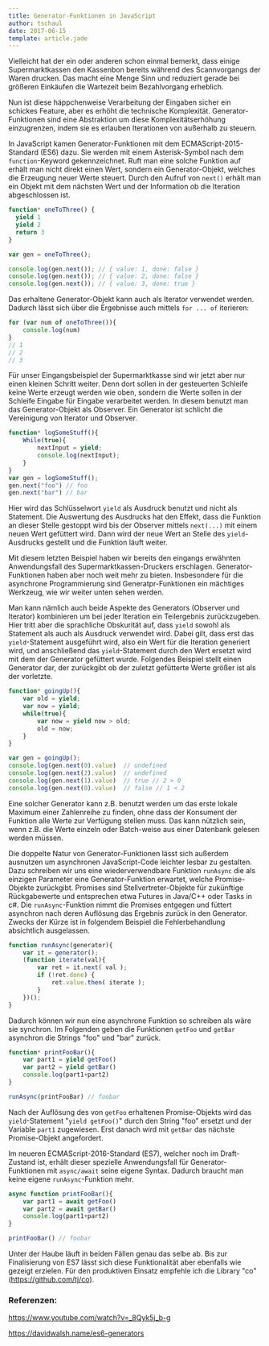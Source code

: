 ```yaml
---
title: Generator-Funktionen in JavaScript
author: tschaul
date: 2017-06-15
template: article.jade
---
```


Vielleicht hat der ein oder anderen schon einmal bemerkt, dass einige Supermarktkassen den Kassenbon bereits während des Scannvorgangs der Waren drucken. Das macht eine Menge Sinn und reduziert gerade bei größeren Einkäufen die Wartezeit beim Bezahlvorgang erheblich.

Nun ist diese häppchenweise Verarbeitung der Eingaben sicher ein schickes Feature, aber es erhöht die technische Komplexität. Generator-Funktionen sind eine Abstraktion um diese Komplexitätserhöhung einzugrenzen, indem sie es erlauben Iterationen von außerhalb zu steuern.

<span class="more"></span>

In JavaScript kamen Generator-Funktionen mit dem ECMAScript-2015-Standard (ES6) dazu. Sie werden mit einem Asterisk-Symbol nach dem `function`-Keyword gekennzeichnet. Ruft man eine solche Funktion auf erhält man nicht direkt einen Wert, sondern ein Generator-Objekt, welches die Erzeugung neuer Werte steuert. Durch den Aufruf von `next()` erhält man ein Objekt mit dem nächsten Wert und der Information ob die Iteration abgeschlossen ist.

```javascript
function* oneToThree() {
  yield 1
  yield 2
  return 3
}

var gen = oneToThree();

console.log(gen.next()); // { value: 1, done: false }
console.log(gen.next()); // { value: 2, done: false }
console.log(gen.next()); // { value: 3, done: true }
```

Das erhaltene Generator-Objekt kann auch als Iterator verwendet werden. Dadurch lässt sich über die Ergebnisse auch mittels `for ... of` iterieren:

```javascript
for (var num of oneToThree()){
    console.log(num)
}
// 1
// 2
// 3
```

Für unser Eingangsbeispiel der Supermarktkasse sind wir jetzt aber nur einen kleinen Schritt weiter. Denn dort sollen in der gesteuerten Schleife keine Werte erzeugt werden wie oben, sondern die Werte sollen in der Schleife Eingabe für Eingabe verarbeitet werden. In diesem benutzt man das Generator-Objekt als Observer. Ein Generator ist schlicht die Vereinigung von Iterator und Observer. 

```javascript
function* logSomeStuff(){
    While(true){
        nextInput = yield;
        console.log(nextInput);
    }
}
var gen = logSomeStuff();
gen.next("foo") // foo
gen.next("bar") // bar
```

Hier wird das Schlüsselwort `yield` als Ausdruck benutzt und nicht als Statement. Die Auswertung des Ausdrucks hat den Effekt, dass die Funktion an dieser Stelle gestoppt wird bis der Observer mittels `next(...)` mit einem neuen Wert gefüttert wird. Dann wird der neue Wert an Stelle des `yield`-Ausdrucks gestellt und die Funktion läuft weiter.

Mit diesem letzten Beispiel haben wir bereits den eingangs erwähnten Anwendungsfall des Supermarktkassen-Druckers erschlagen. Generator-Funktionen haben aber noch weit mehr zu bieten. Insbesondere für die asynchrone Programmierung sind Generatpr-Funktionen ein mächtiges Werkzeug, wie wir weiter unten sehen werden.

Man kann nämlich auch beide Aspekte des Generators (Observer und Iterator) kombinieren um bei jeder Iteration ein Teilergebnis zurückzugeben. Hier tritt aber die sprachliche Obskurität auf, dass `yield` sowohl als Statement als auch als Ausdruck verwendet wird. Dabei gilt, dass erst das `yield`-Statement ausgeführt wird, also ein Wert für die Iteration generiert wird, und anschließend das `yield`-Statement durch den Wert ersetzt wird mit dem der Generator gefüttert wurde. Folgendes Beispiel stellt einen Generator dar, der zurückgibt ob der zuletzt gefütterte Werte größer ist als der vorletzte.

```javascript
function* goingUp(){
    var old = yield;
    var now = yield;
    while(true){
        var now = yield now > old;
        old = now;
    }
}

var gen = goingUp();
console.log(gen.next(0).value)  // undefined 
console.log(gen.next(2).value)  // undefined
console.log(gen.next(1).value)  // true // 2 > 0
console.log(gen.next(0).value)  // false // 1 < 2
```

Eine solcher Generator kann z.B. benutzt werden um das erste lokale Maximum einer Zahlenreihe zu finden, ohne dass der Konsument der Funktion alle Werte zur Verfügung stellen muss. Das kann nützlich sein, wenn z.B. die Werte einzeln oder Batch-weise aus einer Datenbank gelesen werden müssen.

Die doppelte Natur von Generator-Funktionen lässt sich außerdem ausnutzen um asynchronen JavaScript-Code leichter lesbar zu gestalten. Dazu schreiben wir uns eine wiederverwendbare Funktion `runAsync` die als einzigen Parameter eine Generator-Funktion erwartet, welche Promise-Objekte zurückgibt. Promises sind Stellvertreter-Objekte für zukünftige Rückgabewerte und entsprechen etwa Futures in Java/C++ oder Tasks in c#. Die `runAsync`-Funktion nimmt die Promises entgegen und füttert asynchron nach deren Auflösung das Ergebnis zurück in den Generator. Zwecks der Kürze ist in folgendem Beispiel die Fehlerbehandlung absichtlich ausgelassen.

```javascript
function runAsync(generator){
    var it = generator();
    (function iterate(val){
        var ret = it.next( val );
        if (!ret.done) {
            ret.value.then( iterate );
        }
    })();
}
```

Dadurch können wir nun eine asynchrone Funktion so schreiben als wäre sie synchron. Im Folgenden geben die Funktionen `getFoo` und `getBar` asynchron die Strings "foo" und "bar" zurück.

```javascript
function* printFooBar(){
    var part1 = yield getFoo()
    var part2 = yield getBar()
    console.log(part1+part2)
}

runAsync(printFooBar) // foobar
```

Nach der Auflösung des von `getFoo` erhaltenen Promise-Objekts wird das `yield`-Statement "`yield getFoo()`" durch den String "foo" ersetzt und der Variable `part1` zugewiesen. Erst danach wird mit `getBar` das nächste Promise-Objekt angefordert.

Im neueren ECMAScript-2016-Standard (ES7), welcher noch im Draft-Zustand ist, erhält dieser spezielle Anwendungsfall für Generator-Funktionen mit `async/await` seine eigene Syntax. Dadurch braucht man keine eigene `runAsync`-Funktion mehr.

```javascript
async function printFooBar(){
    var part1 = await getFoo()
    var part2 = await getBar()
    console.log(part1+part2)
}

printFooBar() // foobar
```

Unter der Haube läuft in beiden Fällen genau das selbe ab. Bis zur Finalisierung von ES7 lässt sich diese Funktionalität aber ebenfalls wie gezeigt erzielen. Für den produktiven Einsatz empfehle ich die Library "co" (https://github.com/tj/co).

### Referenzen:

https://www.youtube.com/watch?v=_8Qyk5j_b-g

https://davidwalsh.name/es6-generators